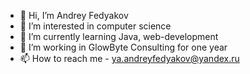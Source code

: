 - 👋 Hi, I’m Andrey Fedyakov
- 👀 I’m interested in computer science
- 🌱 I’m currently learning Java, web-development
- 💞️ I’m working in GlowByte Consulting for one year
- 📫 How to reach me - ya.andreyfedyakov@yandex.ru

<!---
fdkvandr/fdkvandr is a ✨ special ✨ repository because its `README.md` (this file) appears on your GitHub profile.
You can click the Preview link to take a look at your changes.
--->
